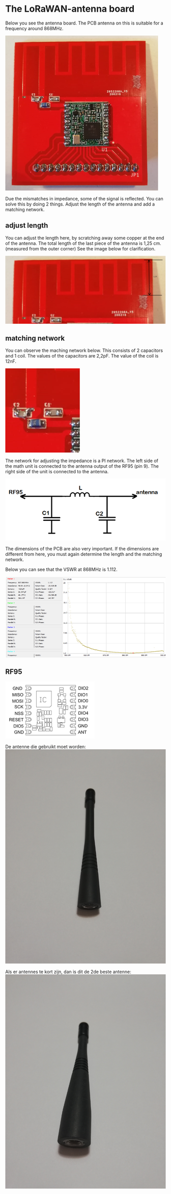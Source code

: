 # The LoRaWAN-antenna board

Below you see the antenna board. The PCB antenna on this is suitable for a frequency around 868MHz.

![Antenna board](./img/Antenna_board.png)

Due the mismatches in impedance, some of the signal is reflected. You can solve this by doing 2 things.
Adjust the length of the antenna and add a matching network.

## adjust length

You can adjust the length here, by scratching away some copper at the end of the antenna. The total length of the last piece of the antenna is 1,25 cm. (measured from the outer corner) See the image below for clarification.

![Antenna board](./img/distance.png)

## matching network

You can observe the maching network below. This consists of 2 capacitors and 1 coil. The values of the capacitors are 2,2pF. The value of the coil is 12nF.

![matching network](./img/matching_network.png)

The network for adjusting the impedance is a PI network. The left side of the math unit is connected to the antenna output of the RF95 (pin 9). The right side of the unit is connected to the antenna.

![PI-network](./img/PI-network.png)

The dimensions of the PCB are also very important. If the dimensions are different from here, you must again determine the length and the matching network.

Below you can see that the VSWR at 868MHz is 1.112.

![VSWR](./img/VSWR.png)

## RF95

![RF95 pinout](./img/RF95-pinout.png)

De antenne die gebruikt moet worden:
![](./img/antenne_868MHz.jpg)

Als er antennes te kort zijn, dan is dit de 2de beste antenne:
![](./img/antenne_backup_868MHz.jpg)